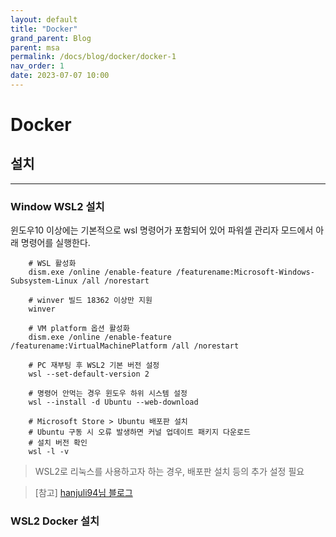 ```yaml
---
layout: default
title: "Docker"
grand_parent: Blog
parent: msa
permalink: /docs/blog/docker/docker-1
nav_order: 1
date: 2023-07-07 10:00
---
```


# Docker

## 설치   
- - -
### Window WSL2 설치
윈도우10 이상에는 기본적으로 wsl 명령어가 포함되어 있어 파워셀 관리자 모드에서 아래 명령어를 실행한다.
```shell
    # WSL 활성화
    dism.exe /online /enable-feature /featurename:Microsoft-Windows-Subsystem-Linux /all /norestart
    
    # winver 빌드 18362 이상만 지원
    winver
    
    # VM platform 옵션 활성화
    dism.exe /online /enable-feature /featurename:VirtualMachinePlatform /all /norestart
    
    # PC 재부팅 후 WSL2 기본 버전 설정
    wsl --set-default-version 2
    
    # 명령어 안먹는 경우 윈도우 하위 시스템 설정 
    wsl --install -d Ubuntu --web-download
    
    # Microsoft Store > Ubuntu 배포판 설치
    # Ubuntu 구동 시 오류 발생하면 커널 업데이트 패키지 다운로드
    # 설치 버전 확인
    wsl -l -v     
```

> WSL2로 리눅스를 사용하고자 하는 경우, 배포판 설치 등의 추가 설정 필요  

> [참고] [hanjuli94님 블로그](https://velog.io/@hanjuli94/%EC%9C%88%EB%8F%84%EC%9A%B0%EC%97%90%EC%84%9C-%EB%8F%84%EC%BB%A4-%EC%8B%A4%EC%8A%B5%ED%95%98%EA%B8%B0)

### WSL2 Docker 설치
